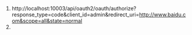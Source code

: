 1. http://localhost:10003/api/oauth2/oauth/authorize?response_type=code&client_id=admin&redirect_uri=http://www.baidu.com&scope=all&state=normal
2. 
